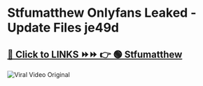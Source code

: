 
 # Stfumatthew Onlyfans Leaked - Update Files je49d

## <h2><a href="https://clipsfans.com/Stfumatthew&ref=git">🔗 Click to LINKS ⏩⏩ 👉 🟢 Stfumatthew </a></h2>

<a href="https://clipsfans.com/Stfumatthew&ref=git" rel="nofollow" data-target="animated-image.originalLink"><img src="https://i.ibb.co.com/xMMVF88/686577567.gif" alt="Viral Video Original" style="max-width: 100%; display: inline-block;" data-target="animated-image.originalImage"></a>

